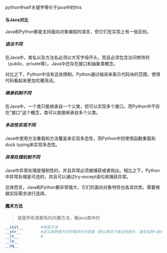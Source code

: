 python中self关键字等价于java中的this

#### 与Java对比

Java和Python都是支持面向对象编程的语言，但它们在实现上有一些区别。

##### 语法不同

在Java中，类名以及方法名必须以大写字母开头，而且必须包含访问修饰符（public、private等）。Java中还存在接口和抽象类概念。

对比之下，Python中没有这些限制。Python通过缩进来表示代码块的范围，使得代码看起来更加优雅简洁。

##### 继承机制不同

在Java中，一个类只能继承自一个父类，但可以实现多个接口。而Python中不存在“接口”这个概念，类可以直接继承自多个父类。

##### 多态性实现不同

Java中使用方法重载和方法覆盖来实现多态性，而Python中则使用函数重载和duck typing来实现多态性。

##### 异常处理机制不同

Java中异常处理是强制性的，并且异常必须被捕获或者抛出。相比之下，Python中异常处理是可选的，并且可以通过try-except语句来捕获异常。

总体而言，Java和Python都非常强大，它们的面向对象特性也各具优势。需要根据实际需求进行选择。



#### 魔术方法

> 就是所有类都有的内置方法，像java类中的



```python
__init__		#构造方法
__str__			#定义类转换为字符串的行为结果（默认情况下是会转换为：类型名称+类的地址）
__lt__			#
__le__
__eq__
```

